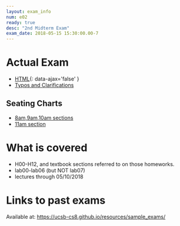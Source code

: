 ```yaml
---
layout: exam_info
num: e02
ready: true
desc: "2nd Midterm Exam"
exam_date: 2018-05-15 15:30:00.00-7
---
```


# Actual Exam

* [HTML](cs8_s18_e02/){: data-ajax='false' }
* [Typos and Clarifications](typos/)


## Seating Charts

* [8am,9am,10am sections](https://ucsb-cs8-s18.github.io/exam/e02/seating/8_9_10am.pdf)
* [11am section](https://ucsb-cs8-s18.github.io/exam/e02/seating/11am.pdf)

# What is covered

* H00-H12, and textbook sections referred to on those homeworks.
* lab00-lab06 (but NOT lab07)
* lectures through 05/10/2018

# Links to past exams

Available at: <https://ucsb-cs8.github.io/resources/sample_exams/>
